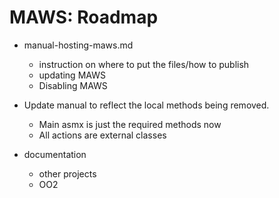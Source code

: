 ﻿# MAWS: Roadmap

* manual-hosting-maws.md
    * instruction on where to put the files/how to publish
    * updating MAWS
    * Disabling MAWS

* Update manual to reflect the local methods being removed.
    * Main asmx is just the required methods now
    * All actions are external classes


* documentation
    * other projects
    * OO2